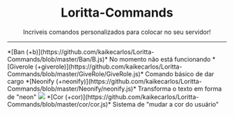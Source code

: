 <p align="center">
  <h1 align="center">Loritta-Commands</h1>
  <p align="center">Incriveis comandos personalizados para colocar no seu servidor!</p>
  <hr></hr>
</p>
*[Ban (+b)](https://github.com/kaikecarlos/Loritta-Commands/blob/master/Ban/B.js)* No momento não está funcionando
*[Giverole (+giverole)](https://github.com/kaikecarlos/Loritta-Commands/blob/master/GiveRole/GiveRole.js)* Comando básico de dar cargo
*[Neonify (+neonify)](https://github.com/kaikecarlos/Loritta-Commands/blob/master/Neonify/neonify.js)* Transforma o texto em forma de "neon"
<img src="https://media.discordapp.net/attachments/398987569485971466/582710004793081867/unknown-1.png">
*[Cor (+cor)](https://github.com/kaikecarlos/Loritta-Commands/blob/master/cor/cor.js)* Sistema de "mudar a cor do usuário"
